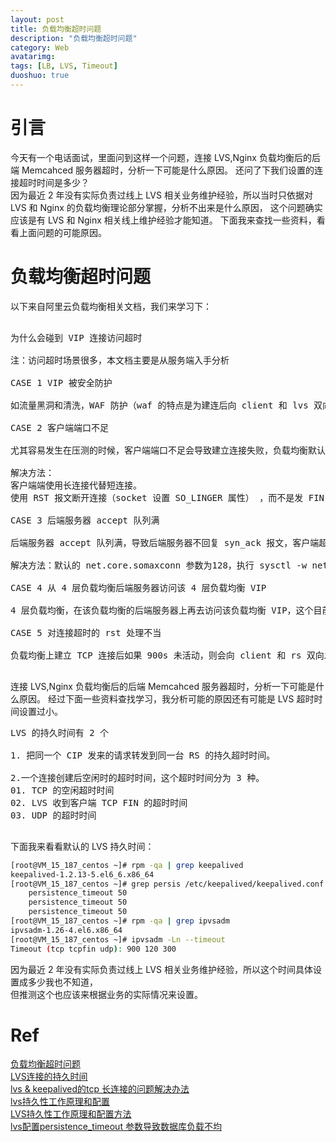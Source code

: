 ```yaml
---
layout: post
title: 负载均衡超时问题
description: "负载均衡超时问题"
category: Web
avatarimg:
tags: [LB, LVS, Timeout]
duoshuo: true
---
```



# 引言

今天有一个电话面试，里面问到这样一个问题，连接 LVS,Nginx 负载均衡后的后端 Memcahced 服务器超时，分析一下可能是什么原因。
还问了下我们设置的连接超时时间是多少？  
因为最近 2 年没有实际负责过线上 LVS 相关业务维护经验，所以当时只依据对 LVS 和 Nginx 的负载均衡理论部分掌握，分析不出来是什么原因，
这个问题确实应该是有 LVS 和 Nginx 相关线上维护经验才能知道。
下面我来查找一些资料，看看上面问题的可能原因。


# 负载均衡超时问题

以下来自阿里云负载均衡相关文档，我们来学习下：

<pre>

为什么会碰到 VIP 连接访问超时

注：访问超时场景很多，本文档主要是从服务端入手分析

CASE 1 VIP 被安全防护

如流量黑洞和清洗，WAF 防护（waf 的特点是为建连后向 client 和 lvs 双向发送 rst 报文）

CASE 2 客户端端口不足

尤其容易发生在压测的时候，客户端端口不足会导致建立连接失败，负载均衡默认会抹除 tcp 连接的 timestamp 属性，linux协议栈的 tw_reuse(time_wait 状态连接复用)无法生效，time_wait 状态连接堆积导致客户端端口不足

解决方法：
客户端端使用长连接代替短连接。
使用 RST 报文断开连接（socket 设置 SO_LINGER 属性） ，而不是发 FIN 包这种方式断开。

CASE 3 后端服务器 accept 队列满

后端服务器 accept 队列满，导致后端服务器不回复 syn_ack 报文，客户端超时。

解决方法：默认的 net.core.somaxconn 参数为128，执行 sysctl -w net.core.somaxconn=1024 或者其它更大的值，并重启后端服务器上的应用。

CASE 4 从 4 层负载均衡后端服务器访问该 4 层负载均衡 VIP

4 层负载均衡，在该负载均衡的后端服务器上再去访问该负载均衡 VIP，这个目前是无法支持的，会导致连接失败，常见的场景是用户后端应用使用 URL 拼接的方式跳转访问

CASE 5 对连接超时的 rst 处理不当

负载均衡上建立 TCP 连接后如果 900s 未活动，则会向 client 和 rs 双向发送 rst 断开连接，有的应用对 rst 异常处理不当，可能会对已关闭的连接再次发送数据导致应用超时

</pre>


连接 LVS,Nginx 负载均衡后的后端 Memcahced 服务器超时，分析一下可能是什么原因。
经过下面一些资料查找学习，我分析可能的原因还有可能是 LVS 超时时间设置过小。
 

<pre>
LVS 的持久时间有 2 个

1. 把同一个 CIP 发来的请求转发到同一台 RS 的持久超时时间。

2.一个连接创建后空闲时的超时时间，这个超时时间分为 3 种。
01. TCP 的空闲超时时间
02. LVS 收到客户端 TCP FIN 的超时时间
03. UDP 的超时时间

</pre>

下面我来看看默认的 LVS 持久时间：

```bash
[root@VM_15_187_centos ~]# rpm -qa | grep keepalived
keepalived-1.2.13-5.el6_6.x86_64
[root@VM_15_187_centos ~]# grep persis /etc/keepalived/keepalived.conf 
    persistence_timeout 50
    persistence_timeout 50
    persistence_timeout 50
[root@VM_15_187_centos ~]# rpm -qa | grep ipvsadm   
ipvsadm-1.26-4.el6.x86_64
[root@VM_15_187_centos ~]# ipvsadm -Ln --timeout
Timeout (tcp tcpfin udp): 900 120 300
```    

因为最近 2 年没有实际负责过线上 LVS 相关业务维护经验，所以这个时间具体设置成多少我也不知道，  
但推测这个也应该来根据业务的实际情况来设置。


# Ref
[负载均衡超时问题](https://help.aliyun.com/document_detail/27659.html)  
[LVS连接的持久时间](http://lavafree.iteye.com/blog/1125906)  
[lvs & keepalived的tcp 长连接的问题解决办法](http://tangay.iteye.com/blog/1135586)  
[lvs持久性工作原理和配置](http://xstarcd.github.io/wiki/sysadmin/lvs_persistence.html)  
[LVS持久性工作原理和配置方法](http://www.3mu.me/lvs持久性工作原理和配置方法/)     
[lvs配置persistence_timeout 参数导致数据库负载不均](http://www.yalasao.com/43/lvs-persistence-timeout)  





